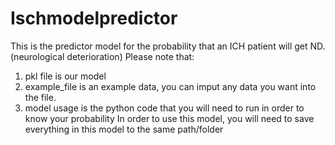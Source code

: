 # Ischmodelpredictor
This is the predictor model for the probability that an ICH patient will get ND.(neurological deterioration)
Please note that:
1. pkl file is our model
2. example_file is an example data, you can imput any data you want into the file.
3. model usage is the python code that you will need to run in order to know your probability
In order to use this model, you will need to save everything in this model to the same path/folder
